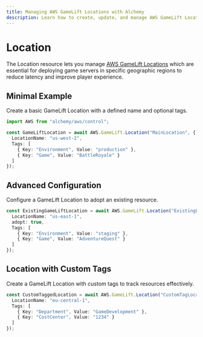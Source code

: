 ```yaml
---
title: Managing AWS GameLift Locations with Alchemy
description: Learn how to create, update, and manage AWS GameLift Locations using Alchemy Cloud Control.
---
```


# Location

The Location resource lets you manage [AWS GameLift Locations](https://docs.aws.amazon.com/gamelift/latest/userguide/) which are essential for deploying game servers in specific geographic regions to reduce latency and improve player experience.

## Minimal Example

Create a basic GameLift Location with a defined name and optional tags.

```ts
import AWS from "alchemy/aws/control";

const GameLiftLocation = await AWS.GameLift.Location("MainLocation", {
  LocationName: "us-west-2",
  Tags: [
    { Key: "Environment", Value: "production" },
    { Key: "Game", Value: "BattleRoyale" }
  ]
});
```

## Advanced Configuration

Configure a GameLift Location to adopt an existing resource.

```ts
const ExistingGameLiftLocation = await AWS.GameLift.Location("ExistingLocation", {
  LocationName: "us-east-1",
  adopt: true,
  Tags: [
    { Key: "Environment", Value: "staging" },
    { Key: "Game", Value: "AdventureQuest" }
  ]
});
```

## Location with Custom Tags

Create a GameLift Location with custom tags to track resources effectively.

```ts
const CustomTaggedLocation = await AWS.GameLift.Location("CustomTagLocation", {
  LocationName: "eu-central-1",
  Tags: [
    { Key: "Department", Value: "GameDevelopment" },
    { Key: "CostCenter", Value: "1234" }
  ]
});
```